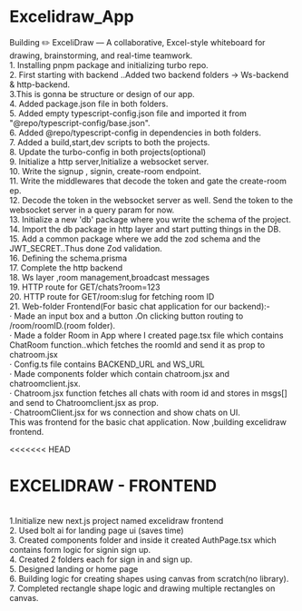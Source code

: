 # Excelidraw_App
Building ✏️ ExceliDraw — A collaborative, Excel-style whiteboard for drawing, brainstorming, and real-time teamwork.<br>
	1. Installing pnpm package and initializing turbo repo.</br>
	2. First starting with backend ..Added two backend folders -> Ws-backend & http-backend.</br>
    3.This is gonna be structure or design of our app.</br>
	4. Added  package.json file in both folders.</br>
	5. Added empty typescript-config.json file and imported it from "@repo/typescript-config/base.json".</br>
	6. Added @repo/typescript-config in dependencies in both folders.<br>
	7. Added a build,start,dev scripts to both the projects.<br>
	8. Update the turbo-config in both projects(optional)<br>
	9. Initialize a http server,Initialize a websocket server.<br>
	10. Write the signup , signin, create-room endpoint.<br>
	11. Write the middlewares that decode the token and gate the create-room  ep.<br>
	12. Decode the token in the websocket server as well. Send the token to the websocket server in a query param for now.<br>
	13. Initialize a new 'db' package where you write the schema of the project.<br>
	14. Import the db package in http layer and start putting things in the DB.<br>
	15. Add a common package where we add the zod schema and the JWT_SECRET..Thus done Zod validation.<br>
	16. Defining the schema.prisma<br>
	17. Complete the http backend<br>
	18. Ws layer ,room management,broadcast messages<br>
	19. HTTP route for GET/chats?room=123<br>
	20. HTTP route for GET/room:slug for fetching room ID<br>
    21. Web-folder Frontend(For basic chat application for our backend):- <br>
				· Made an input box and a button .On clicking button routing to /room/roomID.(room folder).<br>
				· Made a folder Room in App where I created page.tsx file which contains ChatRoom function..which fetches the roomId and send it as prop to chatroom.jsx<br>
				· Config.ts file contains BACKEND_URL and WS_URL<br>
				· Made components folder which contain chatroom.jsx and chatroomclient.jsx.<br>
				· Chatroom.jsx function fetches all chats with room id and stores in msgs[] and send to Chatroomclient.jsx as prop.<br>
				· ChatroomClient.jsx for ws connection and show chats on UI.<br>
		This was frontend for the basic chat application. Now ,building excelidraw frontend.<br>
  


<<<<<<< HEAD
	  <h1>EXCELIDRAW - FRONTEND</h1> <br>
	    1.Initialize new  next.js project named excelidraw frontend<br>
		2. Used bolt ai for landing page ui (saves time)<br>
		3. Created components folder and inside it created AuthPage.tsx which contains form logic for signin sign up.<br>
		4. Created 2 folders each for sign in and sign up.<br>
		5. Designed landing or home page <br>
		6. Building logic for creating shapes using canvas from scratch(no library).<br>
		7. Completed rectangle shape logic and drawing multiple rectangles on canvas.<br>
			
	
	   
	



